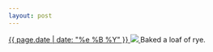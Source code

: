 ```yaml
---
layout: post
---
```


<p>
  <a href="/250">
    <time>{{ page.date | date: "%e %B %Y" }}</time>
    <img src="https://s3.amazonaws.com/life.aaronjgreenberg.com/250.jpg">
  </a>
  Baked a loaf of rye.
</p>
